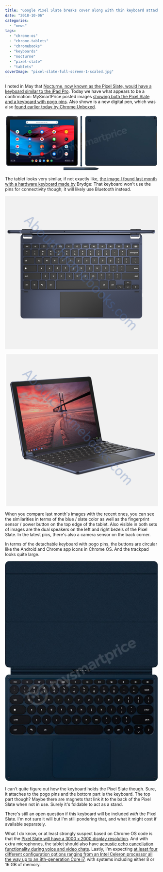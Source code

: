 ```yaml
---
title: "Google Pixel Slate breaks cover along with thin keyboard attachment and pen"
date: "2018-10-06"
categories: 
  - "news"
tags: 
  - "chrome-os"
  - "chrome-tablets"
  - "chromebooks"
  - "keyboards"
  - "nocturne"
  - "pixel-slate"
  - "tablets"
coverImage: "pixel-slate-full-screen-1-scaled.jpg"
---
```


I noted in May that [Nocturne, now known as the Pixel Slate, would have a keyboard similar to the iPad Pro](https://www.aboutchromebooks.com/news/nocturne-chromebook-to-power-its-detachable-keyboard-like-apples-smart-keyboard-for-ipad/). Today we have what appears to be a confirmation: MySmartPrice posted images [showing both the Pixel Slate and a keyboard with pogo pins](https://www.mysmartprice.com/gear/google-pixel-slate/). Also shown is a new digital pen, which was also [found earlier today by Chrome Unboxed](https://chromeunboxed.com/news/pixelbook-pen-black-and-blue-pixel-slate-google-store).

[![](images/Pixel-Slate-front-and-back-with-pen-1024x384.jpg)](https://www.aboutchromebooks.com/news/google-pixel-slate-images-keyboard-cover-specifications-nocturne/attachment/pixel-slate-front-and-back-with-pen/)

The tablet looks very similar, if not exactly like, [the image I found last month with a hardware keyboard made by](https://www.aboutchromebooks.com/news/first-look-chrome-os-pixelbook-tablet-nocturne-madebygoogle/) Brydge: That keyboard won't use the pins for connectivity though; it will likely use Bluetooth instead.

[![](images/Wallaby-keyboard-with-Chrome-tablet-top-1024x1024.png)](https://www.aboutchromebooks.com/news/brydge-wallaby-goanna-keyboards-for-chrome-os-pixelbook-nocturne-tablets/attachment/wallaby-keyboard-with-chrome-tablet-top/)

[![](images/Wallaby-keyboard-with-Chrome-tablet-1024x1016.png)](https://www.aboutchromebooks.com/news/brydge-wallaby-goanna-keyboards-for-chrome-os-pixelbook-nocturne-tablets/attachment/wallaby-keyboard-with-chrome-tablet/)

When you compare last month's images with the recent ones, you can see the similarities in terms of the blue / slate color as well as the fingerprint sensor / power button on the top edge of the tablet. Also visible in both sets of images are the dual speakers on the left and right bezels of the Pixel Slate. In the latest pics, there's also a camera sensor on the back corner.

In terms of the detachable keyboard with pogo pins, the buttons are circular like the Android and Chrome app icons in Chrome OS. And the trackpad looks quite large.

[![](images/Google-Pixel-Slate-Detachable-Keyboard-713x1024.jpg)](https://www.aboutchromebooks.com/news/google-pixel-slate-images-keyboard-cover-specifications-nocturne/attachment/google-pixel-slate-detachable-keyboard/)

I can't quite figure out how the keyboard holds the Pixel Slate though. Sure, it attaches to the pogo pins and the bottom part is the keyboard. The top part though? Maybe there are magnets that link it to the back of the Pixel Slate when not in use. Surely it's foldable to act as a stand.

There's still an open question if this keyboard will be included _with_ the Pixel Slate. I'm not sure it will but I'm still pondering that, and what it might cost if available separately.

What I do know, or at least strongly suspect based on Chrome OS code is that the [Pixel Slate will have a 3000 x 2000 display resolution](https://www.aboutchromebooks.com/news/nocturne-chrome-tablet-screen-resolution-specs-pixelbook-3000x2000/). And with extra microphones, the tablet should also have [acoustic echo cancellation functionality during voice and video chats](https://www.aboutchromebooks.com/news/atlas-and-nocturne-chromebooks-may-natively-support-acoustic-echo-cancellation/). Lastly, I'm expecting [at least four different configuration options ranging from an Intel Celeron processor all the way up to an 8th-generation Core i7](https://www.aboutchromebooks.com/news/pixel-slate-nocturne-intel-configurations-celeron-m3-i5-i7/), with systems including either 8 or 16 GB of memory.
